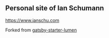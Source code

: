 
## Personal site of Ian Schumann
https://www.ianschu.com

Forked from [gatsby-starter-lumen](https://github.com/alxshelepenok/gatsby-starter-lumen)